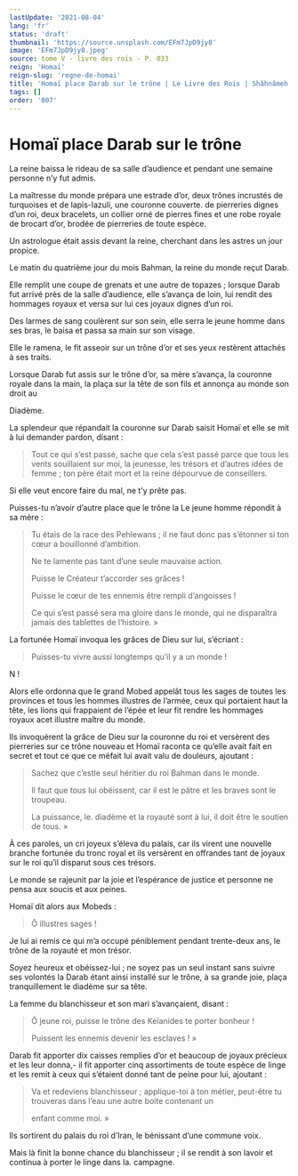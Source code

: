 ```yaml
---
lastUpdate: '2021-08-04'
lang: 'fr'
status: 'draft'
thumbnail: 'https://source.unsplash.com/EFm7JpD9jy8'
image: 'EFm7JpD9jy8.jpeg'
source: tome V - livre des rois - P. 033
reign: 'Homaï'
reign-slug: 'regne-de-homai'
title: 'Homaï place Darab sur le trône | Le Livre des Rois | Shâhnâmeh'
tags: []
order: '007'
---
```


<!-- LTeX: language=fr -->

# Homaï place Darab sur le trône

La reine baissa le rideau de sa salle d’audience et pendant une semaine personne n’y fut admis.

La maîtresse du monde prépara une estrade d’or, deux trônes incrustés de turquoises et de lapis-lazuli, une couronne couverte. de pierreries dignes d’un roi, deux bracelets, un collier orné de pierres fines et une robe royale de brocart d’or, brodée de pierreries de toute espèce.

Un astrologue était assis devant la reine, cherchant dans les astres un jour propice.

Le matin du quatrième jour du mois Bahman, la reine du monde reçut Darab.

Elle remplit une coupe de grenats et une autre de topazes ; lorsque Darab fut arrivé près de la salle d’audience, elle s’avança de loin, lui rendit des hommages royaux et versa sur lui ces joyaux dignes d’un roi.

Des larmes de sang coulèrent sur son sein, elle serra le jeune homme dans ses bras, le baisa et passa sa main sur son visage.

Elle le ramena, le fit asseoir sur un trône d’or et ses yeux restèrent attachés à ses traits.

Lorsque Darab fut assis sur le trône d’or, sa mère s’avança, la couronne royale dans la main, la plaça sur la tête de son fils et annonça au monde son droit au

Diadème.

La splendeur que répandait la couronne sur Darab saisit Homaï et elle se mit à lui demander pardon, disant :

> Tout ce qui s’est passé, sache que cela s’est passé parce que tous les vents souillaient sur moi, la jeunesse, les trésors et d’autres idées de femme ; ton père était mort et la reine dépourvue de conseillers.

Si elle veut encore faire du mal, ne t’y prête pas.

Puisses-tu n’avoir d’autre place que le trône la Le jeune homme répondit à sa mère :

> Tu étais de la race des Pehlewans ; il ne faut donc pas s’étonner si ton cœur a bouillonné d’ambition.
>
> Ne te lamente pas tant d’une seule mauvaise action.
>
> Puisse le Créateur t’accorder ses grâces !
>
> Puisse le cœur de tes ennemis être rempli d’angoisses !
>
> Ce qui s’est passé sera ma gloire dans le monde, qui ne disparaîtra jamais des tablettes de l’histoire. »

La fortunée Homaï invoqua les grâces de Dieu sur lui, s’écriant :

> Puisses-tu vivre aussi longtemps qu’il y a un monde !

N !

Alors elle ordonna que le grand Mobed appelât tous les sages de toutes les provinces et tous les hommes illustres de l’armée, ceux qui portaient haut la tête, les lions qui frappaient de l’épée et leur fit rendre les hommages royaux acet illustre maître du monde.

Ils invoquèrent la grâce de Dieu sur la couronne du roi et versèrent des pierreries sur ce trône nouveau et Homaï raconta ce qu’elle avait fait en secret et tout ce que ce méfait lui avait valu de douleurs, ajoutant :

> Sachez que c’estle seul héritier du roi Bahman dans le monde.
>
> Il faut que tous lui obéissent, car il est le pâtre et les braves sont le troupeau.
>
> La puissance, le. diadème et la royauté sont à lui, il doit être le soutien de tous. »

À ces paroles, un cri joyeux s’éleva du palais, car ils virent une nouvelle branche fortunée du tronc royal et ils versèrent en offrandes tant de joyaux sur le roi qu’il disparut sous ces trésors.

Le monde se rajeunit par la joie et l’espérance de justice et personne ne pensa aux soucis et aux peines.

Homaï dit alors aux Mobeds :

> Ô illustres sages !

Je lui ai remis ce qui m’a occupé péniblement pendant trente-deux ans, le trône de la royauté et mon trésor.

Soyez heureux et obéissez-lui ; ne soyez pas un seul instant sans suivre ses volontés la Darab étant ainsi installé sur le trône, à sa grande joie, plaça tranquillement le diadème sur sa tête.

La femme du blanchisseur et son mari s’avançaient, disant :

> Ô jeune roi, puisse le trône des Keïanides te porter bonheur !
>
> Puissent les ennemis devenir les esclaves ! »

Darab fit apporter dix caisses remplies d’or et beaucoup de joyaux précieux et les leur donna,-
il fit apporter cinq assortiments de toute espèce de linge et les remit à ceux qui s’étaient donné tant de peine pour lui, ajoutant :

> Va et redeviens blanchisseur ; applique-toi à ton métier, peut-être tu trouveras dans l’eau une autre boite contenant un
>
> enfant comme moi. »

Ils sortirent du palais du roi d’Iran, le bénissant d’une commune voix.

Mais là finit la bonne chance du blanchisseur ; il se rendit à son lavoir et continua à porter le linge dans la. campagne.
